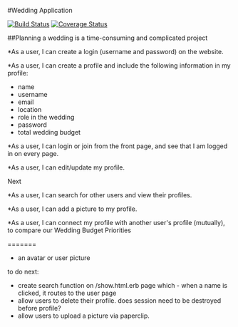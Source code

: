 #Wedding Application

[![Build Status](https://travis-ci.org/maigen/testing_practice.svg?branch=master)](https://travis-ci.org/maigen/testing_practice)
[![Coverage Status](https://coveralls.io/repos/maigen/testing_practice/badge.png)](https://coveralls.io/r/maigen/testing_practice)

##Planning a wedding is a time-consuming and complicated project

*As a user, I can create a login (username and password) on the website.

*As a user, I can create a profile and include the following information in my profile:
- name
- username
- email
- location
- role in the wedding
- password
- total wedding budget

*As a user, I can login or join from the front page, and see that I am logged in on every page.

*As a user, I can edit/update my profile.



Next

*As a user, I can search for other users and view their profiles.

*As a user, I can add a picture to my profile.

*As a user, I can connect my profile with another user's profile (mutually), to compare our Wedding Budget Priorities

=======

- an avatar or user picture

to do next:

- create search function on /show.html.erb page which - when a name is clicked, it routes to the user page
- allow users to delete their profile. does session need to be destroyed before profile?
- allow users to upload a picture via paperclip.
